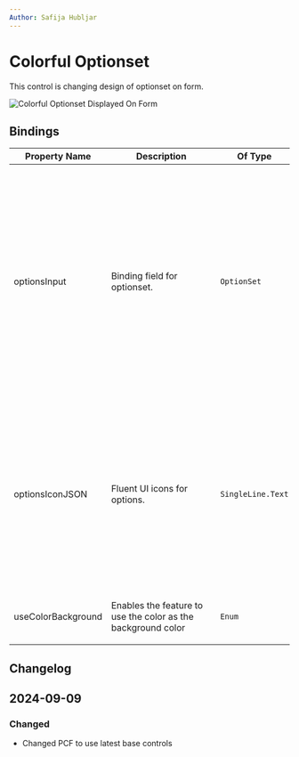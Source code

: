 ```yaml
---
Author: Safija Hubljar
---
```


# Colorful Optionset

This control is changing design of optionset on form.

![Colorful Optionset Displayed On Form](/.attachments/applications/Controls/colorfuloptionsetcontrolbase.png)

## Bindings

<table>
  <thead>
    <tr>
      <th>Property Name</th>
      <th>Description</th>
      <th>Of Type</th>
      <th>Input</th>
      <th>Output</th>
      <th>Usage</th>
      <th>Required</th>
    </tr>
  </thead>
  <tbody>
    <tr>
      <td>optionsInput</td>
      <td>Binding field for optionset.</td>
      <td>
      <p><code>OptionSet</code></p>
      <td><p style="width: 200px"><code>[
  {
    "label": "Option 1",
    "value": 1,
    "color": "#eb1313",
    "iconName": null
  },
  </br>
  {
    "label": "Option 2",
    "value": 2,
    "color": null,
    "iconName": null
  },
  </br>
  {
    "label": "Option 3",
    "value": 3,
    "color": "#190eeb",
    "iconName": null
  }
]
</code></p>     </td>
      <td><p><code>3</code></p></td>
      <td><code>bound</code></td>
      <td><code>true</code></td>
    </tr>
    <tr>
      <td>optionsIconJSON</td>
      <td>Fluent UI icons for options.</td>
      <td><code>SingleLine.Text</code></td>
      <td>
      <p><code>
      {
        </br>
  "key": "CircleFill",
</br>
showOnlyOnHover: false,
</br>
  "iconProps": {
    "iconName": "CircleFill"
  }
  </br>
}
      </code></p>
      <code>undefiend</code>
      </td>
      <td>N/A</td>
      <td><code>input</code></td>
      <td><code>false</code></td>
    </tr>
    <tr>
      <td>useColorBackground</td>
      <td><p style="width: 180px">Enables the feature to use the color as the background color</p></td>
      <td><code>Enum</code></td>
      <td> <p> <code>true</code></p>
     <p> <code>false</code>  </p>  </td>
      <td>N/A</td>
      <td><code>input</code></td>
      <td><code>false</code></td>
    </tr>
  </tbody>
</table>

## Changelog

 <h2>2024-09-09</h2>
 <h3> Changed</h3>
<ul>
  <li>Changed PCF to use latest base controls</li>
</ul>